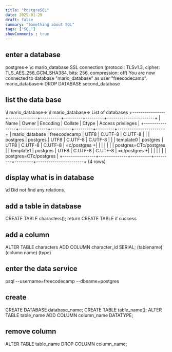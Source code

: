 ```yaml
---
title: "PostgreSQL"
date: 2025-01-29
draft: false
summary: "Something about SQL"
tags: ["SQL"]
showComments : true
---
```

## enter a database
postgres=> \c mario_database
SSL connection (protocol: TLSv1.3, cipher: TLS_AES_256_GCM_SHA384, bits: 256, compression: off)
You are now connected to database "mario_database" as user "freecodecamp".
mario_database=> DROP DATABASE second_database 
## list the data base
\l
mario_database=> \l
mario_database=>                                    List of databases
+----------------+--------------+----------+---------+---------+-----------------------+
|      Name      |    Owner     | Encoding | Collate |  Ctype  |   Access privileges   |
+----------------+--------------+----------+---------+---------+-----------------------+
| mario_database | freecodecamp | UTF8     | C.UTF-8 | C.UTF-8 |                       |
| postgres       | postgres     | UTF8     | C.UTF-8 | C.UTF-8 |                       |
| template0      | postgres     | UTF8     | C.UTF-8 | C.UTF-8 | =c/postgres          +|
|                |              |          |         |         | postgres=CTc/postgres |
| template1      | postgres     | UTF8     | C.UTF-8 | C.UTF-8 | =c/postgres          +|
|                |              |          |         |         | postgres=CTc/postgres |
+----------------+--------------+----------+---------+---------+-----------------------+
(4 rows)
## display what is in database
\d
Did not find any relations.

## add a table in database
CREATE TABLE characters();
return  CREATE TABLE if success
## add a column
ALTER TABLE characters ADD COLUMN character_id SERIAL;
            (tablename)           (column name) (type)
## enter the data service
psql --username=freecodecamp --dbname=postgres
## create 
CREATE DATABASE database_name;
CREATE TABLE table_name();
ALTER TABLE table_name ADD COLUMN column_name DATATYPE;
## remove column
ALTER TABLE table_name DROP COLUMN column_name;